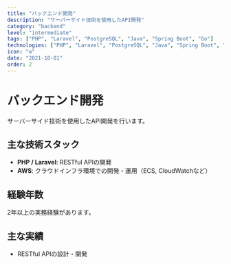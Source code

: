 ```yaml
---
title: "バックエンド開発"
description: "サーバーサイド技術を使用したAPI開発"
category: "backend"
level: "intermediate"
tags: ["PHP", "Laravel", "PostgreSQL", "Java", "Spring Boot", "Go"]
technologies: ["PHP", "Laravel", "PostgreSQL", "Java", "Spring Boot", "Go"]
icon: "⚙️"
date: "2021-10-01"
order: 2
---
```


# バックエンド開発

サーバーサイド技術を使用したAPI開発を行います。

## 主な技術スタック

- **PHP / Laravel**: RESTful APIの開発
- **AWS**: クラウドインフラ環境での開発・運用（ECS, CloudWatchなど）

## 経験年数

2年以上の実務経験があります。

## 主な実績

- RESTful APIの設計・開発